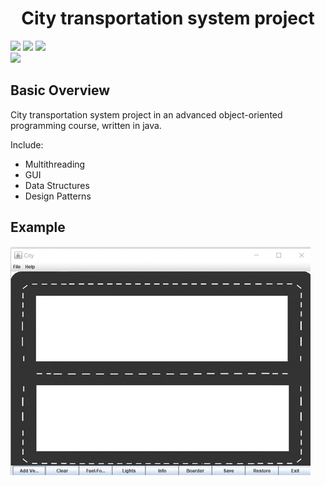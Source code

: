 
# <center>City transportation system project</center>




<p align="left">
<img src="https://img.shields.io/badge/made%20by-barilki-blue.svg" >
<img src="https://img.shields.io/badge/status-stable-brightgreen.svg?style=flat">
<img src="https://img.shields.io/badge/JAVA-OOP-yellow.svg?style=flat">
<br>
<img src="https://www.iconfinder.com/icons/4373217/download/png/128" width="60">

</p>



## Basic Overview
City transportation system project in an advanced object-oriented programming course, written in java.

Include:
* Multithreading
* GUI
* Data Structures
* Design Patterns

## Example

<img src="https://github.com/barilki/Transport-system/blob/master/example.gif?raw=true">
